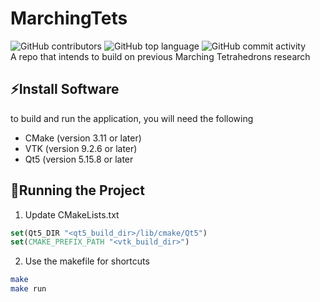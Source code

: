 # MarchingTets
![GitHub contributors](https://img.shields.io/github/contributors/Tonyy456/MarchingTets?color=09903F&style=plastic)
![GitHub top language](https://img.shields.io/github/languages/top/Tonyy456/MarchingTets?style=plastic)
![GitHub commit activity](https://img.shields.io/github/commit-activity/y/Tonyy456/MarchingTets?label=Commits)
</br>
A repo that intends to build on previous Marching Tetrahedrons research

## ⚡Install Software
to build and run the application, you will need the following
* CMake (version 3.11 or later)
* VTK (version 9.2.6 or later)
* Qt5 (version 5.15.8 or later

## 🌟Running the Project
1. Update CMakeLists.txt
```cmake
set(Qt5_DIR "<qt5_build_dir>/lib/cmake/Qt5")
set(CMAKE_PREFIX_PATH "<vtk_build_dir>")
```

2. Use the makefile for shortcuts
```sh
make
make run
```

